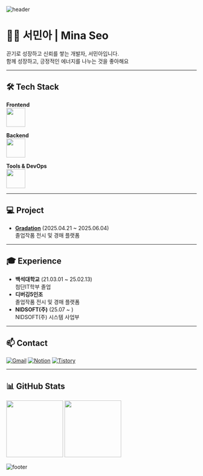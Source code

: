 ![header](https://capsule-render.vercel.app/api?type=waving&height=200&text=Mina%20Seo&fontSize=40&fontAlign=80&fontAlignY=40&color=gradient)

# 🙋‍♀️ 서민아 | Mina Seo

끈기로 성장하고 신뢰를 쌓는 개발자, 서민아입니다.  
함께 성장하고, 긍정적인 에너지를 나누는 것을 좋아해요

---

## 🛠️ Tech Stack

**Frontend**  
<img src="https://skillicons.dev/icons?i=html,css,js,ts,react" height="50"/>

**Backend**  
<img src="https://skillicons.dev/icons?i=java,spring,oracle" height="50"/>

**Tools & DevOps**  
<img src="https://skillicons.dev/icons?i=git,github,figma,aws" height="50"/>


---



## 💻 Project

- **[Gradation](https://github.com/debugging-five/gradation-back)** (2025.04.21 ~ 2025.06.04)  
  졸업작품 전시 및 경매 플랫폼


---


## 🎓 Experience

- **백석대학교** (21.03.01 ~ 25.02.13)  
  첨단IT학부 졸업
- **디버깅5인조**  
  졸업작품 전시 및 경매 플랫폼
- **NIDSOFT(주)** (25.07 ~ )  
  NIDSOFT(주) 시스템 사업부


---


## 📫 Contact

[![Gmail](https://img.shields.io/badge/Gmail-alsdk6761@gmail.com-D14836?style=flat-square&logo=Gmail&logoColor=white)](mailto:alsdk6761@gmail.com)
[![Notion](https://img.shields.io/badge/Notion-Portfolio-white?style=flat-square&logo=Notion)](https://www.notion.so/_-208103957e58803cbc98feee91011459)
[![Tistory](https://img.shields.io/badge/Tistory-Blog-black?style=flat-square&logo=Tistory)](https://mina-devlog.tistory.com/)



---


## 📊 GitHub Stats

<img src="https://github-readme-stats.vercel.app/api?username=alsdk1676&show_icons=true&theme=transparent" height="150"/>
<img src="https://github-readme-stats.vercel.app/api/top-langs/?username=alsdk1676&layout=compact" height="150"/>

![footer](https://capsule-render.vercel.app/api?type=waving&color=auto&height=120&section=footer)
